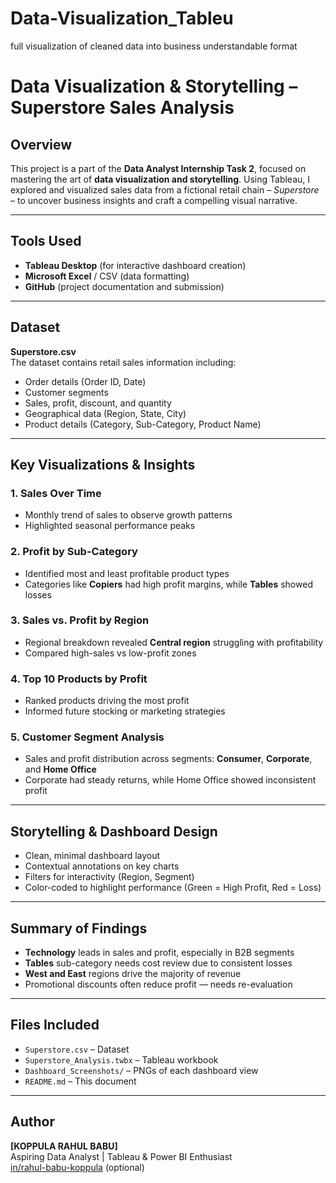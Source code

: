 # Data-Visualization_Tableu
full visualization of cleaned data into business understandable format
# Data Visualization & Storytelling – Superstore Sales Analysis

## Overview
This project is a part of the **Data Analyst Internship Task 2**, focused on mastering the art of **data visualization and storytelling**. Using Tableau, I explored and visualized sales data from a fictional retail chain – *Superstore* – to uncover business insights and craft a compelling visual narrative.

---

## Tools Used
- **Tableau Desktop** (for interactive dashboard creation)
- **Microsoft Excel** / CSV (data formatting)
- **GitHub** (project documentation and submission)

---

## Dataset
**Superstore.csv**  
The dataset contains retail sales information including:
- Order details (Order ID, Date)
- Customer segments
- Sales, profit, discount, and quantity
- Geographical data (Region, State, City)
- Product details (Category, Sub-Category, Product Name)

---

## Key Visualizations & Insights

### 1. **Sales Over Time**
- Monthly trend of sales to observe growth patterns
- Highlighted seasonal performance peaks

### 2. **Profit by Sub-Category**
- Identified most and least profitable product types
- Categories like **Copiers** had high profit margins, while **Tables** showed losses

### 3. **Sales vs. Profit by Region**
- Regional breakdown revealed **Central region** struggling with profitability
- Compared high-sales vs low-profit zones

### 4. **Top 10 Products by Profit**
- Ranked products driving the most profit
- Informed future stocking or marketing strategies

### 5. **Customer Segment Analysis**
- Sales and profit distribution across segments: **Consumer**, **Corporate**, and **Home Office**
- Corporate had steady returns, while Home Office showed inconsistent profit

---

## Storytelling & Dashboard Design
- Clean, minimal dashboard layout
- Contextual annotations on key charts
- Filters for interactivity (Region, Segment)
- Color-coded to highlight performance (Green = High Profit, Red = Loss)

---

## Summary of Findings
- **Technology** leads in sales and profit, especially in B2B segments
- **Tables** sub-category needs cost review due to consistent losses
- **West and East** regions drive the majority of revenue
- Promotional discounts often reduce profit — needs re-evaluation

---

## Files Included
- `Superstore.csv` – Dataset
- `Superstore_Analysis.twbx` – Tableau workbook
- `Dashboard_Screenshots/` – PNGs of each dashboard view
- `README.md` – This document

---
## Author
**[KOPPULA RAHUL BABU]**  
Aspiring Data Analyst | Tableau & Power BI Enthusiast  
[in/rahul-babu-koppula](#) (optional)

